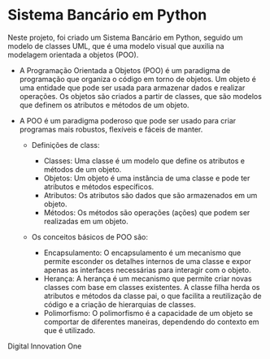 # Sistema Bancário em Python
Neste projeto, foi criado um Sistema Bancário em Python, seguido um modelo de classes UML, que é uma modelo visual que auxilia na modelagem orientada a objetos (POO).

- A Programação Orientada a Objetos (POO) é um paradigma de programação que organiza o código em torno de objetos. Um objeto é uma entidade que pode ser usada para armazenar 
dados e realizar operações. Os objetos são criados a partir de classes, que são modelos que definem os atributos e métodos de um objeto.

- A POO é um paradigma poderoso que pode ser usado para criar programas mais robustos, 
    flexíveis e fáceis de manter.
    
  - Definições de class:
    - Classes: Uma classe é um modelo que define os atributos e métodos de um objeto.
    - Objetos: Um objeto é uma instância de uma classe e pode ter atributos e métodos específicos.
    - Atributos: Os atributos são dados que são armazenados em um objeto.
    - Métodos: Os métodos são operações (ações) que podem ser realizadas em um objeto.

  - Os conceitos básicos de POO são:
    - Encapsulamento: O encapsulamento é um mecanismo que permite esconder os detalhes internos de uma classe e expor apenas as interfaces necessárias para interagir com o objeto.
    - Herança: A herança é um mecanismo que permite criar novas classes com base em classes existentes. A classe filha herda os atributos e métodos da classe pai, o que facilita a reutilização de código e a criação de hierarquias de classes.
    - Polimorfismo: O polimorfismo é a capacidade de um objeto se comportar de diferentes maneiras, dependendo do contexto em que é utilizado.

Digital Innovation One

